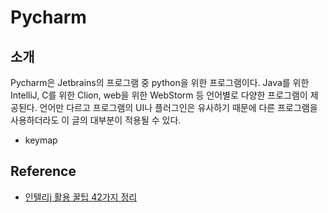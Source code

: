 # Pycharm

## 소개

Pycharm은 Jetbrains의 프로그램 중 python을 위한 프로그램이다.
Java를 위한 IntelliJ, C를 위한 Clion, web을 위한 WebStorm 등 언어별로 다양한 프로그램이 제공된다.
언어만 다르고 프로그램의 UI나 플러그인은 유사하기 때문에 다른 프로그램을 사용하더라도 이 글의 대부분이 적용될 수 있다.

- keymap

## Reference

- [인텔리j 활용 꿀팁 42가지 정리](https://www.popit.kr/인텔리j-활용-꿀팁-42가지-정리/)